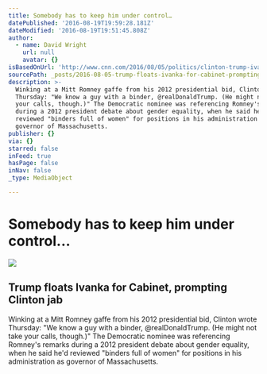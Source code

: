 ```yaml
---
title: Somebody has to keep him under control…
datePublished: '2016-08-19T19:59:28.181Z'
dateModified: '2016-08-19T19:51:45.808Z'
author:
  - name: David Wright
    url: null
    avatar: {}
isBasedOnUrl: 'http://www.cnn.com/2016/08/05/politics/clinton-trump-ivanka-cabinet/index.html'
sourcePath: _posts/2016-08-05-trump-floats-ivanka-for-cabinet-prompting-clinton-jab.md
description: >-
  Winking at a Mitt Romney gaffe from his 2012 presidential bid, Clinton wrote
  Thursday: "We know a guy with a binder, @realDonaldTrump. (He might not take
  your calls, though.)" The Democratic nominee was referencing Romney's remarks
  during a 2012 president debate about gender equality, when he said he'd
  reviewed "binders full of women" for positions in his administration as
  governor of Massachusetts.
publisher: {}
via: {}
starred: false
inFeed: true
hasPage: false
inNav: false
_type: MediaObject

---
```

# Somebody has to keep him under control...

<article style=""><img src="http://i2.cdn.turner.com/cnnnext/dam/assets/160802153821-donald-trump-and-ivanka-trump-large-tease.jpg" /><h1>Trump floats Ivanka for Cabinet, prompting Clinton jab</h1><p>Winking at a Mitt Romney gaffe from his 2012 presidential bid, Clinton wrote Thursday: "We know a guy with a binder, @realDonaldTrump. (He might not take your calls, though.)" The Democratic nominee was referencing Romney's remarks during a 2012 president debate about gender equality, when he said he'd reviewed "binders full of women" for positions in his administration as governor of Massachusetts.</p></article>